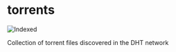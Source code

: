 torrents 
========
![Indexed](https://img.shields.io/badge/indexed-44589-blue)

Collection of torrent files discovered in the DHT network
